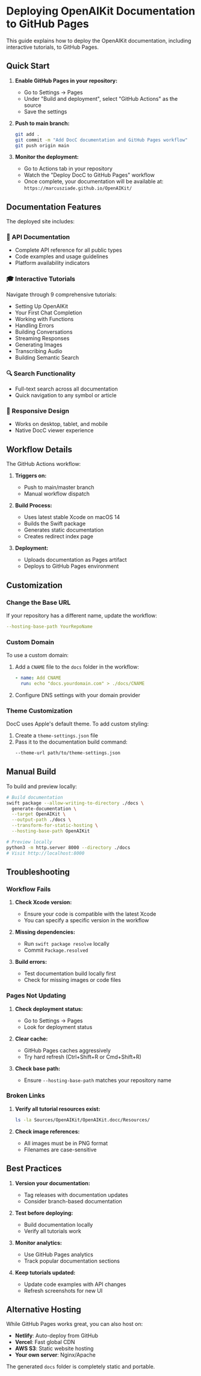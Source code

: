 # Deploying OpenAIKit Documentation to GitHub Pages

This guide explains how to deploy the OpenAIKit documentation, including interactive tutorials, to GitHub Pages.

## Quick Start

1. **Enable GitHub Pages in your repository:**
   - Go to Settings → Pages
   - Under "Build and deployment", select "GitHub Actions" as the source
   - Save the settings

2. **Push to main branch:**
   ```bash
   git add .
   git commit -m "Add DocC documentation and GitHub Pages workflow"
   git push origin main
   ```

3. **Monitor the deployment:**
   - Go to Actions tab in your repository
   - Watch the "Deploy DocC to GitHub Pages" workflow
   - Once complete, your documentation will be available at:
     `https://marcusziade.github.io/OpenAIKit/`

## Documentation Features

The deployed site includes:

### 📖 API Documentation
- Complete API reference for all public types
- Code examples and usage guidelines
- Platform availability indicators

### 🎓 Interactive Tutorials
Navigate through 9 comprehensive tutorials:
- Setting Up OpenAIKit
- Your First Chat Completion
- Working with Functions
- Handling Errors
- Building Conversations
- Streaming Responses
- Generating Images
- Transcribing Audio
- Building Semantic Search

### 🔍 Search Functionality
- Full-text search across all documentation
- Quick navigation to any symbol or article

### 📱 Responsive Design
- Works on desktop, tablet, and mobile
- Native DocC viewer experience

## Workflow Details

The GitHub Actions workflow:

1. **Triggers on:**
   - Push to main/master branch
   - Manual workflow dispatch

2. **Build Process:**
   - Uses latest stable Xcode on macOS 14
   - Builds the Swift package
   - Generates static documentation
   - Creates redirect index page

3. **Deployment:**
   - Uploads documentation as Pages artifact
   - Deploys to GitHub Pages environment

## Customization

### Change the Base URL

If your repository has a different name, update the workflow:

```yaml
--hosting-base-path YourRepoName
```

### Custom Domain

To use a custom domain:

1. Add a `CNAME` file to the `docs` folder in the workflow:
   ```yaml
   - name: Add CNAME
     run: echo "docs.yourdomain.com" > ./docs/CNAME
   ```

2. Configure DNS settings with your domain provider

### Theme Customization

DocC uses Apple's default theme. To add custom styling:

1. Create a `theme-settings.json` file
2. Pass it to the documentation build command:
   ```bash
   --theme-url path/to/theme-settings.json
   ```

## Manual Build

To build and preview locally:

```bash
# Build documentation
swift package --allow-writing-to-directory ./docs \
  generate-documentation \
  --target OpenAIKit \
  --output-path ./docs \
  --transform-for-static-hosting \
  --hosting-base-path OpenAIKit

# Preview locally
python3 -m http.server 8000 --directory ./docs
# Visit http://localhost:8000
```

## Troubleshooting

### Workflow Fails

1. **Check Xcode version:**
   - Ensure your code is compatible with the latest Xcode
   - You can specify a specific version in the workflow

2. **Missing dependencies:**
   - Run `swift package resolve` locally
   - Commit `Package.resolved`

3. **Build errors:**
   - Test documentation build locally first
   - Check for missing images or code files

### Pages Not Updating

1. **Check deployment status:**
   - Go to Settings → Pages
   - Look for deployment status

2. **Clear cache:**
   - GitHub Pages caches aggressively
   - Try hard refresh (Ctrl+Shift+R or Cmd+Shift+R)

3. **Check base path:**
   - Ensure `--hosting-base-path` matches your repository name

### Broken Links

1. **Verify all tutorial resources exist:**
   ```bash
   ls -la Sources/OpenAIKit/OpenAIKit.docc/Resources/
   ```

2. **Check image references:**
   - All images must be in PNG format
   - Filenames are case-sensitive

## Best Practices

1. **Version your documentation:**
   - Tag releases with documentation updates
   - Consider branch-based documentation

2. **Test before deploying:**
   - Build documentation locally
   - Verify all tutorials work

3. **Monitor analytics:**
   - Use GitHub Pages analytics
   - Track popular documentation sections

4. **Keep tutorials updated:**
   - Update code examples with API changes
   - Refresh screenshots for new UI

## Alternative Hosting

While GitHub Pages works great, you can also host on:

- **Netlify**: Auto-deploy from GitHub
- **Vercel**: Fast global CDN
- **AWS S3**: Static website hosting
- **Your own server**: Nginx/Apache

The generated `docs` folder is completely static and portable.